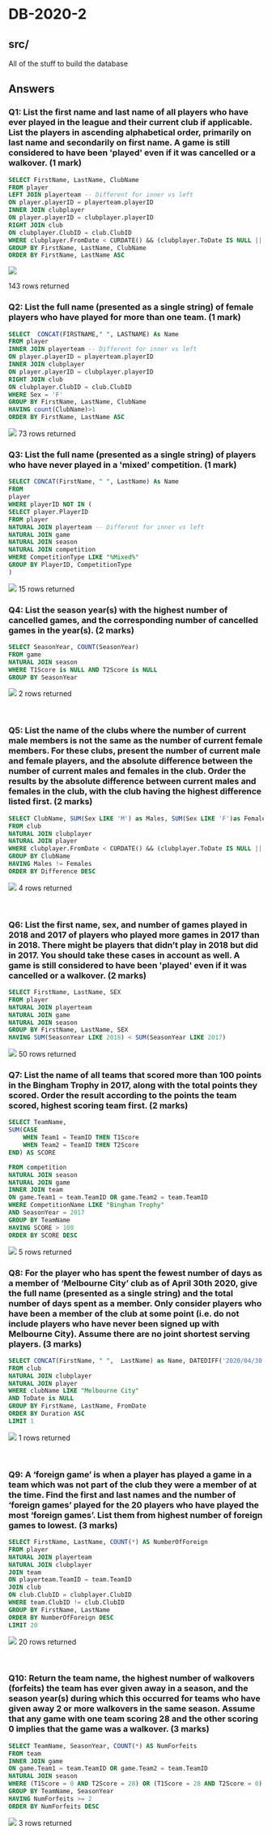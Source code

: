 # DB-2020-2

## src/ 
All of the stuff to build the database

## Answers

### Q1: List the first name and last name of all players who have ever played in the league and their current club if applicable. List the players in ascending alphabetical order, primarily on last name and secondarily on first name. A game is still considered to have been 'played' even if it was cancelled or a walkover. (1 mark)

```sql 
SELECT FirstName, LastName, ClubName
FROM player
LEFT JOIN playerteam -- Different for inner vs left
ON player.playerID = playerteam.playerID
INNER JOIN clubplayer
ON player.playerID = clubplayer.playerID
RIGHT JOIN club
ON clubplayer.ClubID = club.ClubID
WHERE clubplayer.FromDate < CURDATE() && (clubplayer.ToDate IS NULL || clubplayer.ToDate > CURDATE())
GROUP BY FirstName, LastName, ClubName
ORDER BY FirstName, LastName ASC 
```
![](screenshots/1.png)

143 rows returned
 
### Q2: List the full name (presented as a single string) of female players who have played for more than one team. (1 mark) 

```sql 
SELECT  CONCAT(FIRSTNAME," ", LASTNAME) As Name
FROM player
INNER JOIN playerteam -- Different for inner vs left
ON player.playerID = playerteam.playerID
INNER JOIN clubplayer
ON player.playerID = clubplayer.playerID
RIGHT JOIN club
ON clubplayer.ClubID = club.ClubID
WHERE Sex = 'F'
GROUP BY FirstName, LastName, ClubName
HAVING count(ClubName)>1
ORDER BY FirstName, LastName ASC
```

![](screenshots/2.png)
73 rows returned
 

### Q3: List the full name (presented as a single string) of players who have never played in a 'mixed’ competition. (1 mark)

```sql 
SELECT CONCAT(FirstName, " ", LastName) As Name
FROM
player
WHERE playerID NOT IN (
SELECT player.PlayerID
FROM player
NATURAL JOIN playerteam -- Different for inner vs left
NATURAL JOIN game
NATURAL JOIN season
NATURAL JOIN competition
WHERE CompetitionType LIKE "%Mixed%"
GROUP BY PlayerID, CompetitionType
)
```

![](screenshots/3.png)
15 rows returned
 
### Q4: List the season year(s) with the highest number of cancelled games, and the corresponding number of cancelled games in the year(s). (2 marks)

```sql 
SELECT SeasonYear, COUNT(SeasonYear)
FROM game
NATURAL JOIN season
WHERE T1Score is NULL AND T2Score is NULL
GROUP BY SeasonYear
```

![](screenshots/4.png)
2 rows returned

 
### Q5: List the name of the clubs where the number of current male members is not the same as the number of current female members. For these clubs, present the number of current male and female players, and the absolute difference between the number of current males and females in the club. Order the results by the absolute difference between current males and females in the club, with the club having the highest difference listed first. (2 marks)

```sql 
SELECT ClubName, SUM(Sex LIKE 'M') as Males, SUM(Sex LIKE 'F')as Females , ABS(SUM(Sex LIKE 'M') - SUM(Sex LIKE 'F')) as Difference
FROM club
NATURAL JOIN clubplayer
NATURAL JOIN player
WHERE clubplayer.FromDate < CURDATE() && (clubplayer.ToDate IS NULL || clubplayer.ToDate > CURDATE())
GROUP BY ClubName
HAVING Males != Females
ORDER BY Difference DESC
```

![](screenshots/5.png)
4 rows returned

 
### Q6: List the first name, sex, and number of games played in 2018 and 2017 of players who played more games in 2017 than in 2018. There might be players that didn’t play in 2018 but did in 2017. You should take these cases in account as well. A game is still considered to have been 'played' even if it was cancelled or a walkover. (2 marks) 

```sql 
SELECT FirstName, LastName, SEX
FROM player
NATURAL JOIN playerteam
NATURAL JOIN game
NATURAL JOIN season
GROUP BY FirstName, LastName, SEX
HAVING SUM(SeasonYear LIKE 2018) < SUM(SeasonYear LIKE 2017) 
```

![](screenshots/6.png)
50 rows returned
 
### Q7: List the name of all teams that scored more than 100 points in the Bingham Trophy in 2017, along with the total points they scored. Order the result according to the points the team scored, highest scoring team first. (2 marks)
```sql
SELECT TeamName,
SUM(CASE
	WHEN Team1 = TeamID THEN T1Score
	WHEN Team2 = TeamID THEN T2Score
END) AS SCORE

FROM competition
NATURAL JOIN season
NATURAL JOIN game
INNER JOIN team
ON game.Team1 = team.TeamID OR game.Team2 = team.TeamID
WHERE CompetitionName LIKE "Bingham Trophy"
AND SeasonYear = 2017
GROUP BY TeamName
HAVING SCORE > 100
ORDER BY SCORE DESC
```

![](screenshots/7.png)
5 rows returned
 
### Q8: For the player who has spent the fewest number of days as a member of ‘Melbourne City’ club as of April 30th 2020, give the full name (presented as a single string) and the total number of days spent as a member. Only consider players who have been a member of the club at some point (i.e. do not include players who have never been signed up with Melbourne City). Assume there are no joint shortest serving players. (3 marks)

```sql 
SELECT CONCAT(FirstName, " ",  LastName) as Name, DATEDIFF('2020/04/30', FromDate) as Duration
FROM club
NATURAL JOIN clubplayer
NATURAL JOIN player
WHERE clubName LIKE "Melbourne City"
AND ToDate is NULL
GROUP BY FirstName, LastName, FromDate
ORDER BY Duration ASC
LIMIT 1
```

![](screenshots/8.png)
1 rows returned


 
### Q9: A ‘foreign game’ is when a player has played a game in a team which was not part of the club they were a member of at the time. Find the first and last names and the number of ‘foreign games’ played for the 20 players who have played the most ‘foreign games’. List them from highest number of foreign games to lowest. (3 marks)

```sql 
SELECT FirstName, LastName, COUNT(*) AS NumberOfForeign
FROM player
NATURAL JOIN playerteam
NATURAL JOIN clubplayer
JOIN team
ON playerteam.TeamID = team.TeamID
JOIN club
ON club.ClubID = clubplayer.ClubID
WHERE team.ClubID != club.ClubID
GROUP BY FirstName, LastName
ORDER BY NumberOfForeign DESC
LIMIT 20
``` 

![](screenshots/9.png)
20 rows returned

 
### Q10: Return the team name, the highest number of walkovers (forfeits) the team has ever given away in a season, and the season year(s) during which this occurred for teams who have given away 2 or more walkovers in the same season. Assume that any game with one team scoring 28 and the other scoring 0 implies that the game was a walkover. (3 marks)

```sql 
SELECT TeamName, SeasonYear, COUNT(*) AS NumForfeits
FROM team
INNER JOIN game
ON game.Team1 = team.TeamID OR game.Team2 = team.TeamID
NATURAL JOIN season
WHERE (T1Score = 0 AND T2Score = 28) OR (T1Score = 28 AND T2Score = 0)
GROUP BY TeamName, SeasonYear
HAVING NumForfeits >= 2
ORDER BY NumForfeits DESC
```

![](screenshots/10.png)
3 rows returned
